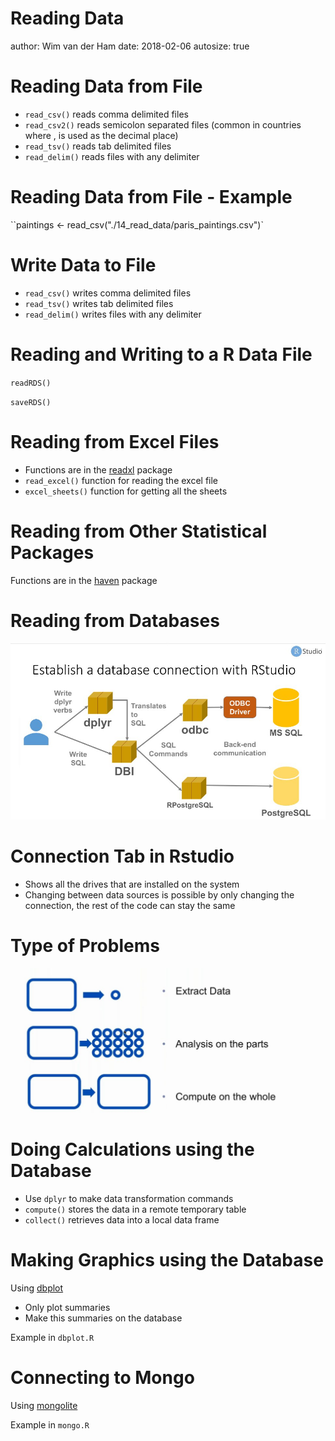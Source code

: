

Reading Data
========================================================
author: Wim van der Ham
date: 2018-02-06
autosize: true

Reading Data from File
========================================================

- `read_csv()` reads comma delimited files 
- `read_csv2()` reads semicolon separated files (common in countries where , is used as the decimal place) 
- `read_tsv()` reads tab delimited files
- `read_delim()` reads files with any delimiter

Reading Data from File - Example
========================================================

``paintings <- read_csv("./14_read_data/paris_paintings.csv")`

Write Data to File
========================================================

- `read_csv()` writes comma delimited files 
- `read_tsv()` writes tab delimited files
- `read_delim()` writes files with any delimiter

Reading and Writing to a R Data File
========================================================

`readRDS()`

`saveRDS()`

Reading from Excel Files
========================================================

- Functions are in the [readxl](http://readxl.tidyverse.org/) package
- `read_excel()` function for reading the excel file
- `excel_sheets()` function for getting all the sheets

Reading from Other Statistical Packages
========================================================

Functions are in the [haven](http://haven.tidyverse.org/) package

Reading from Databases
========================================================

![Database Connection](./database_connection.jpg)

Connection Tab in Rstudio
========================================================

- Shows all the drives that are installed on the system
- Changing between data sources is possible by only changing the connection, the rest of the code can stay the same

Type of Problems
========================================================

![Type of Problems](./type_of_problems.jpg)

Doing Calculations using the Database
========================================================

- Use `dplyr` to make data transformation commands
- `compute()` stores the data in a remote temporary table
- `collect()` retrieves data into a local data frame

Making Graphics using the Database
========================================================

Using [dbplot](https://rviews.rstudio.com/2017/08/16/visualizations-with-r-and-databases/)

- Only plot summaries
- Make this summaries on the database

Example in `dbplot.R`

Connecting to Mongo
========================================================

Using [mongolite](https://jeroen.github.io/mongolite/)

Example in `mongo.R`
